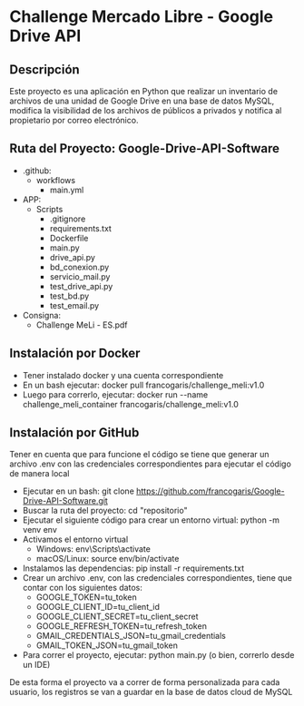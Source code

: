 # Challenge Mercado Libre - Google Drive API

## Descripción

Este proyecto es una aplicación en Python que realizar un inventario de archivos de una unidad de Google Drive en una base de datos MySQL, modifica la visibilidad de los archivos de públicos a privados y notifica al propietario por correo electrónico.

## Ruta del Proyecto: Google-Drive-API-Software
  - .github:
      - workflows
          - main.yml
  - APP:
      - Scripts
          - .gitignore
          - requirements.txt
          - Dockerfile
          - main.py
          - drive_api.py
          - bd_conexion.py
          - servicio_mail.py
          - test_drive_api.py
          - test_bd.py
          - test_email.py
  - Consigna:
      - Challenge MeLi - ES.pdf

## Instalación por Docker

- Tener instalado docker y una cuenta correspondiente
- En un bash ejecutar: docker pull francogaris/challenge_meli:v1.0
- Luego para correrlo, ejecutar: docker run --name challenge_meli_container francogaris/challenge_meli:v1.0

## Instalación por GitHub

Tener en cuenta que para funcione el código se tiene que generar un archivo .env con las credenciales correspondientes para ejecutar el código de manera local

- Ejecutar en un bash: git clone https://github.com/francogaris/Google-Drive-API-Software.git
- Buscar la ruta del proyecto: cd "repositorio"
- Ejecutar el siguiente código para crear un entorno virtual: python -m venv env
- Activamos el entorno virtual
    - Windows: env\Scripts\activate
    - macOS/Linux: source env/bin/activate
- Instalamos las dependencias: pip install -r requirements.txt
- Crear un archivo .env, con las credenciales correspondientes, tiene que contar con los siguientes datos:
  - GOOGLE_TOKEN=tu_token
  - GOOGLE_CLIENT_ID=tu_client_id
  - GOOGLE_CLIENT_SECRET=tu_client_secret
  - GOOGLE_REFRESH_TOKEN=tu_refresh_token
  - GMAIL_CREDENTIALS_JSON=tu_gmail_credentials
  - GMAIL_TOKEN_JSON=tu_gmail_token
- Para correr el proyecto, ejecutar: python main.py (o bien, correrlo desde un IDE)

De esta forma el proyecto va a correr de forma personalizada para cada usuario, los registros se van a guardar en la base de datos cloud de MySQL
